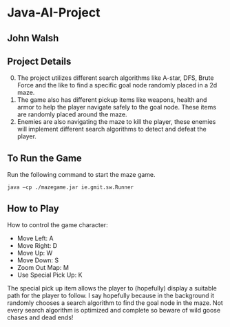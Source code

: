 # Java-AI-Project
## John Walsh

Project Details
---------------
0. The project utilizes different search algorithms like A-star, DFS, Brute Force and the like to find a specific goal node randomly placed in a 2d maze.
0. The game also has different pickup items like weapons, health and armor to help the player navigate safely to the goal node. These items are randomly placed around the maze.
0. Enemies are also navigating the maze to kill the player, these enemies will implement different search algorithms to detect and defeat the player.

To Run the Game
---------------
Run the following command to start the maze game.

```
java –cp ./mazegame.jar ie.gmit.sw.Runner
```

How to Play
-----------
How to control the game character:

* Move Left: A
* Move Right: D
* Move Up: W
* Move Down: S
* Zoom Out Map: M
* Use Special Pick Up: K

The special pick up item allows the player to (hopefully) display a suitable path for the player to follow. I say hopefully because in the background it randomly chooses a search algorithm to find the goal node in the maze. Not every search algorithm is optimized and complete so beware of wild goose chases and dead ends!
